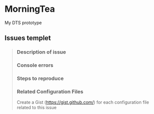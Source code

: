 # MorningTea

My DTS prototype

## Issues templet
> ### Description of issue
>
>### Console errors
>
>### Steps to reproduce
>
>### Related Configuration Files
>Create a Gist (https://gist.github.com/) for each configuration file related to this issue
